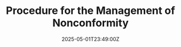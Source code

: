 ---
title: Procedure for the Management of Nonconformity
linkTitle: Procedure for the Management of Nonconformity
date: '2025-05-01T23:49:00Z'
weight: 1
description: Establishes a systematic approach for identifying, documenting, and resolving
  nonconformities within the organization, ensuring continuous improvement in line
  with ISO/IEC 27001 standards through defined responsibilities and procedural steps.
draft: false
ref: procedure-for-the-management-of-nonconformity
---